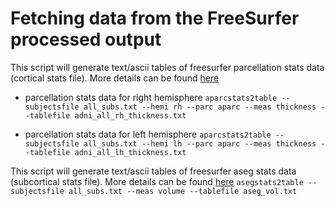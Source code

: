 # Fetching data from the FreeSurfer processed output

This script will generate text/ascii tables of freesurfer parcellation stats data (cortical stats file). More details can be found [here](https://surfer.nmr.mgh.harvard.edu/fswiki/aparcstats2table)

- parcellation stats data for right hemisphere
```aparcstats2table --subjectsfile all_subs.txt --hemi rh --parc aparc --meas thickness --tablefile adni_all_rh_thickness.txt```

- parcellation stats data for left hemisphere
```aparcstats2table --subjectsfile all_subs.txt --hemi lh --parc aparc --meas thickness --tablefile adni_all_lh_thickness.txt```

This script will generate text/ascii tables of freesurfer aseg stats data (subcortical stats file). More details can be found [here](https://surfer.nmr.mgh.harvard.edu/fswiki/asegstats2table)
```asegstats2table --subjectsfile all_subs.txt --meas volume --tablefile aseg_vol.txt```